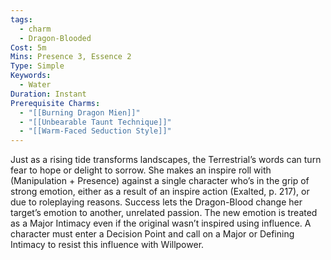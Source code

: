 ```yaml
---
tags:
  - charm
  - Dragon-Blooded
Cost: 5m
Mins: Presence 3, Essence 2
Type: Simple
Keywords:
  - Water
Duration: Instant
Prerequisite Charms:
  - "[[Burning Dragon Mien]]"
  - "[[Unbearable Taunt Technique]]"
  - "[[Warm-Faced Seduction Style]]"
---
```

Just as a rising tide transforms landscapes, the Terrestrial’s words can turn fear to hope or delight to sorrow. She makes an inspire roll with (Manipulation + Presence) against a single character who’s in the grip of strong emotion, either as a result of an inspire action (Exalted, p. 217), or due to roleplaying reasons. Success lets the Dragon-Blood change her target’s emotion to another, unrelated passion. The new emotion is treated as a Major Intimacy even if the original wasn’t inspired using influence. A character must enter a Decision Point and call on a Major or Defining Intimacy to resist this influence with Willpower.